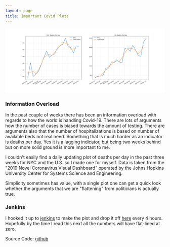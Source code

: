 ```yaml
---
layout: page
title: Important Covid Plots
---
```


![Deaths Per Day](/assets/2020_04_16/deaths_per_day.png)

### Information Overload

In the past couple of weeks there has been an information overload with regards to how the world is handling Covid-19.
There are lots of arguments how the number of cases is biased towards the amount of testing.
There are arguments also that the number of hospitalizations is based on number of available beds not real need.
Something that is much harder as an indicator is deaths per day.
Yes it is a lagging indicator, but being two weeks behind but on more solid ground is more important to me.

I couldn't easily find a daily updating plot of deaths per day in the past three weeks for NYC and the U.S. so I made one for myself.
Data is taken from the "2019 Novel Coronavirus Visual Dashboard" operated by the Johns Hopkins University Center for Systems Science and Engineering.

Simplicity sometimes has value, with a single plot one can get a quick look whether the arguments that we are "flattening" from politicians is actually true.

### Jenkins

I hooked it up to [jenkins](https://jenkins.io/) to make the plot and drop it off [here](https://karlleswing.com/misc/deaths_per_day.png) every 4 hours.
Hopefully by the time I read this next all the numbers will have flat-lined at zero.

Source Code: [github](https://github.com/lilleswing/covid_plots)
